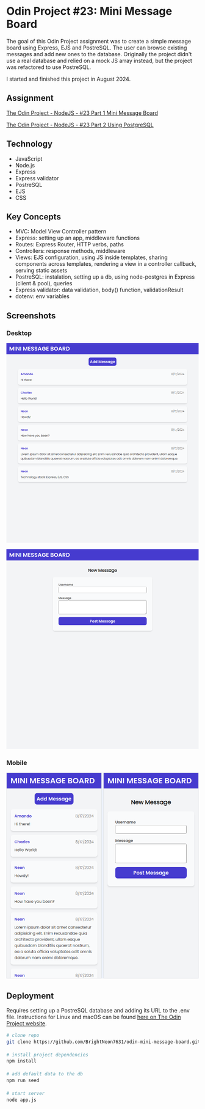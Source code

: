 # Odin Project #23: Mini Message Board

The goal of this Odin Project assignment was to create a simple message board using Express, EJS and PostreSQL. The user can browse existing messages and add new ones to the database. Originally the project didn't use a real database and relied on a mock JS array instead, but the project was refactored to use PostreSQL.

I started and finished this project in August 2024.

## Assignment

[The Odin Project - NodeJS - #23 Part 1 Mini Message Board](https://www.theodinproject.com/lessons/node-path-nodejs-mini-message-board)

[The Odin Project - NodeJS - #23 Part 2 Using PostgreSQL](https://www.theodinproject.com/lessons/nodejs-using-postgresql#assignment)

## Technology

- JavaScript
- Node.js
- Express
- Express validator
- PostreSQL
- EJS
- CSS

## Key Concepts

- MVC: Model View Controller pattern
- Express: setting up an app, middleware functions
- Routes: Express Router, HTTP verbs, paths
- Controllers: response methods, middleware
- Views: EJS configuration, using JS inside templates, sharing components across templates, rendering a view in a controller callback, serving static assets
- PostreSQL: instalation, setting up a db, using node-postgres in Express (client & pool), queries
- Express validator: data validation, body() function, validationResult
- dotenv: env variables

## Screenshots

### Desktop

![Desktop Screenshot](screenshots/desktop1.png)

![Desktop Screenshot](screenshots/desktop2.png)

### Mobile

![Mobile Screenshot](screenshots/mobile.png)

## Deployment

Requires setting up a PostreSQL database and adding its URL to the .env file. Instructions for Linux and macOS can be found [here on The Odin Project website](https://www.theodinproject.com/lessons/nodejs-installing-postgresql).

```bash
# clone repo
git clone https://github.com/BrightNeon7631/odin-mini-message-board.git

# install project dependencies
npm install

# add default data to the db
npm run seed

# start server
node app.js
```
